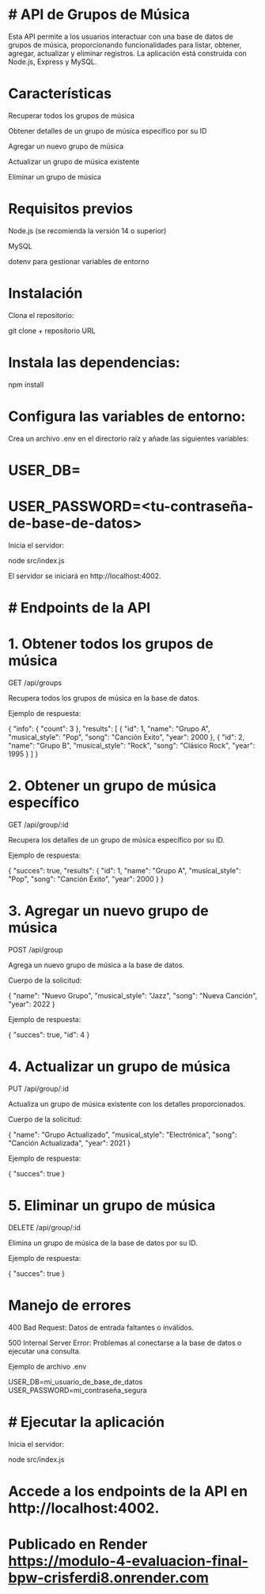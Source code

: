 # # API de Grupos de Música

Esta API permite a los usuarios interactuar con una base de datos de grupos de música, proporcionando funcionalidades para listar, obtener, agregar, actualizar y eliminar registros. La aplicación está construida con Node.js, Express y MySQL.

# Características

Recuperar todos los grupos de música

Obtener detalles de un grupo de música específico por su ID

Agregar un nuevo grupo de música

Actualizar un grupo de música existente

Eliminar un grupo de música

# Requisitos previos

Node.js (se recomienda la versión 14 o superior)

MySQL

dotenv para gestionar variables de entorno

# Instalación

Clona el repositorio:

 git clone + repositorio URL
 

# Instala las dependencias:

npm install

# Configura las variables de entorno:
Crea un archivo .env en el directorio raíz y añade las siguientes variables:

# USER_DB=<tu-usuario-de-base-de-datos>
# USER_PASSWORD=<tu-contraseña-de-base-de-datos>

Inicia el servidor:

node src/index.js

El servidor se iniciará en http://localhost:4002.

# # Endpoints de la API

# 1. Obtener todos los grupos de música

GET /api/groups

Recupera todos los grupos de música en la base de datos.

Ejemplo de respuesta:

{
  "info": { "count": 3 },
  "results": [
    { "id": 1, "name": "Grupo A", "musical_style": "Pop", "song": "Canción Éxito", "year": 2000 },
    { "id": 2, "name": "Grupo B", "musical_style": "Rock", "song": "Clásico Rock", "year": 1995 }
  ]
}

# 2. Obtener un grupo de música específico

GET /api/group/:id

Recupera los detalles de un grupo de música específico por su ID.

Ejemplo de respuesta:

{
  "succes": true,
  "results": {
    "id": 1,
    "name": "Grupo A",
    "musical_style": "Pop",
    "song": "Canción Éxito",
    "year": 2000
  }
}

# 3. Agregar un nuevo grupo de música

POST /api/group

Agrega un nuevo grupo de música a la base de datos.

Cuerpo de la solicitud:

{
  "name": "Nuevo Grupo",
  "musical_style": "Jazz",
  "song": "Nueva Canción",
  "year": 2022
}

Ejemplo de respuesta:

{
  "succes": true,
  "id": 4
}

# 4. Actualizar un grupo de música

PUT /api/group/:id

Actualiza un grupo de música existente con los detalles proporcionados.

Cuerpo de la solicitud:

{
  "name": "Grupo Actualizado",
  "musical_style": "Electrónica",
  "song": "Canción Actualizada",
  "year": 2021
}

Ejemplo de respuesta:

{
  "succes": true
}

# 5. Eliminar un grupo de música

DELETE /api/group/:id

Elimina un grupo de música de la base de datos por su ID.

Ejemplo de respuesta:

{
  "succes": true
}


# Manejo de errores

400 Bad Request: Datos de entrada faltantes o inválidos.

500 Internal Server Error: Problemas al conectarse a la base de datos o ejecutar una consulta.

Ejemplo de archivo .env

USER_DB=mi_usuario_de_base_de_datos
USER_PASSWORD=mi_contraseña_segura

# # Ejecutar la aplicación

Inicia el servidor:

node src/index.js

# Accede a los endpoints de la API en http://localhost:4002.


# Publicado en Render https://modulo-4-evaluacion-final-bpw-crisferdi8.onrender.com

